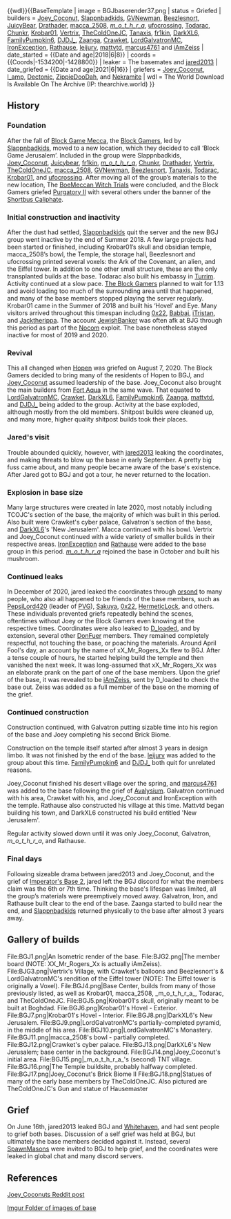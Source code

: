 {{wdl}}{{BaseTemplate
| image = BGJbaserender37.png
| status = Griefed
| builders = [Joey_Coconut](https://2b2t.miraheze.org/wiki/Joey_Coconut), [Slappnbadkids](https://2b2t.miraheze.org/wiki/Slappnbadkids), [GVNewman](https://2b2t.miraheze.org/wiki/GVNewman), [Beezlesnort](https://2b2t.miraheze.org/wiki/Beezlesnort), [JuicyBear](https://2b2t.miraheze.org/wiki/JuicyBear), [Drathader](https://2b2t.miraheze.org/wiki/Drathader), [macca_2508](https://2b2t.miraheze.org/wiki/macca_2508), [_m_o_t_h_r_a_](https://2b2t.miraheze.org/wiki/_m_o_t_h_r_a_), [ufocrossing](https://2b2t.miraheze.org/wiki/ufocrossing), [Todarac](https://2b2t.miraheze.org/wiki/Todarac), [Chunkr](https://2b2t.miraheze.org/wiki/Chunkr), [Krobar01](https://2b2t.miraheze.org/wiki/Krobar01), [Vertrix](https://2b2t.miraheze.org/wiki/Vertrix), [TheColdOneJC](https://2b2t.miraheze.org/wiki/TheColdOneJC), [Tanaxis](https://2b2t.miraheze.org/wiki/Tanaxis), [fr1kin](https://2b2t.miraheze.org/wiki/fr1kin), [DarkXL6](https://2b2t.miraheze.org/wiki/DarkXL6), [FamilyPumpkin6](https://2b2t.miraheze.org/wiki/FamilyPumpkin6), [DJDJ_](https://2b2t.miraheze.org/wiki/DJDJ_), [Zaanga](https://2b2t.miraheze.org/wiki/Zaanga), [Crawket](https://2b2t.miraheze.org/wiki/Crawket), [LordGalvatronMC](https://2b2t.miraheze.org/wiki/LordGalvatronMC), [IronException](https://2b2t.miraheze.org/wiki/IronException), [Rathause](https://2b2t.miraheze.org/wiki/Rathause), [leijurv](https://2b2t.miraheze.org/wiki/leijurv), [mattvtd](https://2b2t.miraheze.org/wiki/mattvtd), [marcus4761](https://2b2t.miraheze.org/wiki/marcus4761) and [iAmZeiss](https://2b2t.miraheze.org/wiki/iAmZeiss)
| date_started = {{Date and age|2018|6|8}}
| coords = {{Coords|-1534200|-1428800}}
| leaker = The basemates and [jared2013](https://2b2t.miraheze.org/wiki/jared2013)
| date_griefed = {{Date and age|2021|6|16}}
| griefers = [Joey_Coconut](https://2b2t.miraheze.org/wiki/Joey_Coconut), [l_amp](https://2b2t.miraheze.org/wiki/l_amp), [Dectonic](https://2b2t.miraheze.org/wiki/Dectonic), [ZippieDooDah](https://2b2t.miraheze.org/wiki/ZippieDooDah), and [Nekramite](https://2b2t.miraheze.org/wiki/Nekramite)
| wdl = The World Download Is Available On The Archive (IP: thearchive.world)
}}
## History
### Foundation
After the fall of [Block Game Mecca](https://2b2t.miraheze.org/wiki/Block_Game_Mecca), the [Block Gamers](https://2b2t.miraheze.org/wiki/Block_Gamers), led by [Slappnbadkids](https://2b2t.miraheze.org/wiki/Slappnbadkids), moved to a new location, which they decided to call ‘Block Game Jerusalem’. Included in the group were Slappnbadkids, [Joey_Coconut](https://2b2t.miraheze.org/wiki/Joey_Coconut), [Juicybear](https://2b2t.miraheze.org/wiki/Juicybear), [fr1kin](https://2b2t.miraheze.org/wiki/fr1kin), [_m_o_t_h_r_a_](https://2b2t.miraheze.org/wiki/_m_o_t_h_r_a_), [Chunkr](https://2b2t.miraheze.org/wiki/Chunkr), [Drathader](https://2b2t.miraheze.org/wiki/Drathader), [Vertrix](https://2b2t.miraheze.org/wiki/Vertrix), [TheColdOneJC](https://2b2t.miraheze.org/wiki/TheColdOneJC), [macca_2508](https://2b2t.miraheze.org/wiki/macca_2508), [GVNewman](https://2b2t.miraheze.org/wiki/GVNewman), [Beezlesnort](https://2b2t.miraheze.org/wiki/Beezlesnort), [Tanaxis](https://2b2t.miraheze.org/wiki/Tanaxis), [Todarac](https://2b2t.miraheze.org/wiki/Todarac), [Krobar01](https://2b2t.miraheze.org/wiki/Krobar01), and [ufocrossing](https://2b2t.miraheze.org/wiki/ufocrossing).
After moving all of the group’s materials to the new location, The [BoeMeccan Witch Trials](https://2b2t.miraheze.org/wiki/BoeMeccan_Witch_Trials) were concluded, and the Block Gamers griefed [Purgatory II](https://2b2t.miraheze.org/wiki/Purgatory_II) with several others under the banner of the [Shortbus Caliphate](https://2b2t.miraheze.org/wiki/Shortbus_Caliphate).

### Initial construction and inactivity
After the dust had settled, [Slappnbadkids](https://2b2t.miraheze.org/wiki/Slappnbadkids) quit the server and the new BGJ group went inactive by the end of Summer 2018. A few large projects had been started or finished, including Krobar01’s skull and obsidian temple, macca_2508’s bowl, the Temple, the storage hall, Beezlesnort and ufocrossing printed several voxels: the Ark of the Covenant, an alien, and the Eiffel tower. In addition to one other small structure, these are the only transplanted builds at the base. Todarac also built his embassy in [Turrim](https://2b2t.miraheze.org/wiki/Turrim).
Activity continued at a slow pace. [The Block Gamers](https://2b2t.miraheze.org/wiki/The_Block_Gamers) planned to wait for 1.13 and avoid loading too much of the surrounding area until that happened, and many of the base members stopped playing the server regularly. Krobar01 came in the Summer of 2018 and built his ‘Hovel’ and Eye.
Many visitors arrived throughout this timespan including [0x22](https://2b2t.miraheze.org/wiki/0x22), [Babbaj](https://2b2t.miraheze.org/wiki/Babbaj), [iTristan](https://2b2t.miraheze.org/wiki/iTristan), and [Jacktherippa](https://2b2t.miraheze.org/wiki/Jacktherippa). The account [JewishBanker](https://2b2t.miraheze.org/wiki/Babbaj) was often afk at BJG through this period as part of the [Nocom](https://2b2t.miraheze.org/wiki/Nocom) exploit. The base nonetheless stayed inactive for most of 2019 and 2020.

### Revival
This all changed when [Hopen](https://2b2t.miraheze.org/wiki/Hopen) was griefed on August 7, 2020. The Block Gamers decided to bring many of the residents of Hopen to BGJ, and [Joey_Coconut](https://2b2t.miraheze.org/wiki/Joey_Coconut) assumed leadership of the base. Joey_Coconut also brought the main builders from [Fort Aqua](https://2b2t.miraheze.org/wiki/Fort_Aqua) in the same wave. That equated to [LordGalvatronMC](https://2b2t.miraheze.org/wiki/LordGalvatronMC), [Crawket](https://2b2t.miraheze.org/wiki/Crawket), [DarkXL6](https://2b2t.miraheze.org/wiki/DarkXL6), [FamilyPumpkin6](https://2b2t.miraheze.org/wiki/FamilyPumpkin6), [Zaanga](https://2b2t.miraheze.org/wiki/Zaanga), [mattvtd](https://2b2t.miraheze.org/wiki/mattvtd), and [DJDJ_](https://2b2t.miraheze.org/wiki/DJDJ_) being added to the group. Activity at the base exploded, although mostly from the old members.
Shitpost builds were cleaned up, and many more, higher quality shitpost builds took their places.

### Jared's visit
Trouble abounded quickly, however, with [jared2013](https://2b2t.miraheze.org/wiki/jared2013) leaking the coordinates, and making threats to blow up the base in early September. A pretty big fuss came about, and many people became aware of the base's existence. After Jared got to BGJ and got a tour, he never returned to the location.

### Explosion in base size
Many large structures were created in late 2020, most notably including TCOJC's section of the base, the majority of which was built in this period. Also built were Crawket's cyber palace, Galvatron's section of the base, and [DarkXL6](https://2b2t.miraheze.org/wiki/DarkXL6)'s 'New Jerusalem'. Macca continued with his bowl.
Vertrix and Joey_Coconut continued with a wide variety of smaller builds in their respective areas. [IronException](https://2b2t.miraheze.org/wiki/IronException) and [Rathause](https://2b2t.miraheze.org/wiki/Rathause) were added to the base group in this period. [_m_o_t_h_r_a_](https://2b2t.miraheze.org/wiki/_m_o_t_h_r_a_) rejoined the base in October and built his mushroom.

### Continued leaks
In December of 2020, jared leaked the coordinates through [orsond](https://2b2t.miraheze.org/wiki/orsond) to many people, who also all happened to be friends of the base members, such as [PepsiLord420](https://2b2t.miraheze.org/wiki/PepsiLord420) (leader of [PVG](https://2b2t.miraheze.org/wiki/PVG)), [Sakuya](https://2b2t.miraheze.org/wiki/Sakuya), [0x22](https://2b2t.miraheze.org/wiki/0x22), [HermeticLock](https://2b2t.miraheze.org/wiki/HermeticLock), and others. These individuals prevented griefs repeatedly behind the scenes, oftentimes without Joey or the Block Gamers even knowing at the respective times. Coordinates were also leaked to [D_loaded](https://2b2t.miraheze.org/wiki/D_loaded), and by extension, several other [DonFuer](https://2b2t.miraheze.org/wiki/DonFuer) members. They remained completely respectful, not touching the base, or poaching the materials. Around April Fool's day, an account by the name of xX_Mr_Rogers_Xx flew to BGJ. After a tense couple of hours, he started helping build the temple and then vanished the next week. It was long-assumed that xX_Mr_Rogers_Xx was an elaborate prank on the part of one of the base members. Upon the grief of the base, it was revealed to be [iAmZeiss](https://2b2t.miraheze.org/wiki/iAmZeiss), sent by D_loaded to check the base out. Zeiss was added as a full member of the base on the morning of the grief.

### Continued construction
Construction continued, with Galvatron putting sizable time into his region of the base and Joey completing his second Brick Biome.

Construction on the temple itself started after almost 3 years in design limbo. It was not finished by the end of the base. [leijurv](https://2b2t.miraheze.org/wiki/leijurv) was added to the group about this time. [FamilyPumpkin6](https://2b2t.miraheze.org/wiki/FamilyPumpkin6) and [DJDJ_](https://2b2t.miraheze.org/wiki/DJDJ_) both quit for unrelated reasons.

Joey_Coconut finished his desert village over the spring, and [marcus4761](https://2b2t.miraheze.org/wiki/marcus4761) was added to the base following the grief of [Avalysium](https://2b2t.miraheze.org/wiki/Avalysium). Galvatron continued with his area, Crawket with his, and Joey_Coconut and IronException with the temple. Rathause also constructed his village at this time. Mattvtd began building his town, and DarkXL6 constructed his build entitled 'New Jerusalem'.

Regular activity slowed down until it was only Joey_Coconut, Galvatron, _m_o_t_h_r_a_, and Rathause.

### Final days
Following sizeable drama between jared2013 and Joey_Coconut, and the grief of [Imperator's Base 2](https://2b2t.miraheze.org/wiki/Imperator%27s_Base_2), jared left the BGJ discord for what the members claim was the 6th or 7th time. Thinking the base's lifespan was limited, all the group’s materials were preemptively moved away.
Galvatron, Iron, and Rathause built clear to the end of the base. Zaanga started to build near the end, and [Slappnbadkids](https://2b2t.miraheze.org/wiki/Slappnbadkids) returned physically to the base after almost 3 years away.

## Gallery of builds
<gallery mode="slideshow">
File:BGJ1.png|An Isometric render of the base.
File:BJG2.png|The member board (NOTE: XX_Mr_Rogers_Xx is actually iAmZeiss).
File:BJG3.png|Vertrix's Village, with Crawket's balloons and Beezlesnort's & LordGalvatronMC's rendition of the Eiffel tower (NOTE: The Eiffel tower is originally a Voxel).
File:BGJ4.png|Base Center, builds from many of those previously listed, as well as Krobar01, macca_2508, _m_o_t_h_r_a_, Todarac, and TheColdOneJC.
File:BGJ5.png|Krobar01's skull, originally meant to be built at Boghdad.
File:BGJ6.png|Krobar01's Hovel - Exterior.
File:BGJ7.png|Krobar01's Hovel - Interior.
File:BGJ8.png|DarkXL6's New Jerusalem.
File:BGJ9.png|LordGalvatronMC's partially-completed pyramid, in the middle of his area.
File:BGJ10.png|LordGalvatronMC's Monastery.
File:BGJ11.png|macca_2508's bowl - partially completed.
File:BGJ12.png|Crawket's cyber palace.
File:BGJ13.png|DarkXL6's New Jerusalem; base center in the background.
File:BGJ14.png|Joey_Coconut's initial area.
File:BGJ15.png|_m_o_t_h_r_a_'s (second) TNT village.
File:BGJ16.png|The Temple buildsite, probably halfway completed.
File:BGJ17.png|Joey_Coconut's Brick Biome II
File:BGJ18.png|Statues of many of the early base members by TheColdOneJC. Also pictured are TheColdOneJC's Gun and statue of Hausemaster
</gallery>

## Grief
On June 16th, jared2013 leaked BGJ and [Whitehaven](https://2b2t.miraheze.org/wiki/Whitehaven), and had sent people to grief both bases. Discussion of a self grief was held at BGJ, but ultimately the base members decided against it. Instead, several [SpawnMasons](https://2b2t.miraheze.org/wiki/SpawnMasons) were invited to BGJ to help grief, and the coordinates were leaked in global chat and many discord servers.
## References
[Joey_Coconuts Reddit post](https://www.reddit.com/r/2b2t/comments/oaksef/the_history_of_block_game_jerusalem/h3i39jj/?context=3|)

[Imgur Folder of images of base](https://imgur.com/a/wFBggP5#fttbKOWv|)